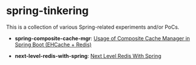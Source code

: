 # spring-tinkering

This is a collection of various Spring-related experiments and/or PoCs.



- **spring-composite-cache-mgr**: [Usage of Composite Cache Manager in Spring Boot (EHCache + Redis)](spring-composite-cache-mgr/Readme.md)




- **next-level-redis-with-spring**: [Next Level Redis With Spring](/next-level-redis-with-spring/README.md)

